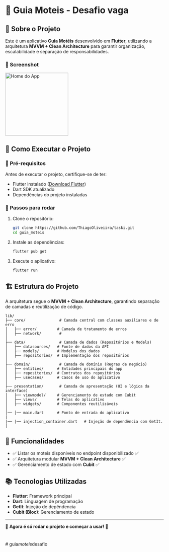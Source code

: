 # 📌 Guia Moteis - Desafio vaga

## 📖 Sobre o Projeto
Este é um aplicativo  **Guia Motéis** desenvolvido em **Flutter**, utilizando a arquitetura **MVVM + Clean Architecture** para garantir organização, escalabilidade e separação de responsabilidades.


### 🔹 Screenshot
<p align="left">
   <img src = "lib/assets/screenshot/home_guia_motel.png" alt="Home do App" width = "200" />
</p>


## 🚀 Como Executar o Projeto

### 🔹 Pré-requisitos
Antes de executar o projeto, certifique-se de ter:
- Flutter instalado ([Download Flutter](https://flutter.dev/docs/get-started/install))
- Dart SDK atualizado
- Dependências do projeto instaladas

### 🔹 Passos para rodar
1. Clone o repositório:
   ```sh
   git clone https://github.com/ThiagoOliveiira/taski.git
   cd guia_moteis
   ```
2. Instale as dependências:
   ```sh
   flutter pub get
   ```
3. Execute o aplicativo:
   ```sh
   flutter run
   ```

## 🏗️ Estrutura do Projeto
A arquitetura segue o **MVVM + Clean Architecture**, garantindo separação de camadas e reutilização de código.

```
lib/
├── core/               # Camada central com classes auxiliares e de erro
│   ├── error/         # Camada de tratamento de erros
│   ├── network/        #  
│
├── data/               # Camada de dados (Repositórios e Models)
│   ├── datasources/   # Fonte de dados da API
│   ├── models/        # Modelos dos dados
│   ├── repositories/  # Implementação dos repositórios
│
├── domain/             # Camada de domínio (Regras de negócio)
│   ├── entities/      # Entidades principais do app
│   ├── repositories/  # Contratos dos repositórios
│   ├── usecases/      # Casos de uso do aplicativo
│
├── presentation/       # Camada de apresentação (UI e lógica da interface)
│   ├── viewmodel/     # Gerenciamento de estado com Cubit
│   ├── views/         # Telas do aplicativo
│   ├── widgets/       # Componentes reutilizáveis
│
│── │── main.dart      # Ponto de entrada do aplicativo
|    
|── |── injection_container.dart   # Injeção de dependência com GetIt.
│
```

## 🔹 Funcionalidades
- ✅ Listar os moteis disponiveis no endpoint disponibilizado ✅
- ✅ Arquitetura modular **MVVM + Clean Architecture** ✅
- ✅ Gerenciamento de estado com **Cubit** ✅

## 📚 Tecnologias Utilizadas
- **Flutter**: Framework principal
- **Dart**: Linguagem de programação
- **GetIt**: Injeção de depêndencia
- **Cubit (Bloc)**: Gerenciamento de estado

---
🚀 **Agora é só rodar o projeto e começar a usar!** 🚀

#
#   g u i a _ m o t e i s _ d e s a f i o 
 
 